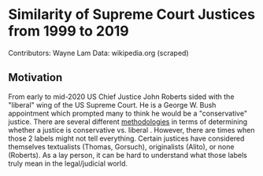 # Similarity of Supreme Court Justices from 1999 to 2019
Contributors: Wayne Lam
Data: wikipedia.org (scraped)

## Motivation
From early to mid-2020 US Chief Justice John Roberts sided with the "liberal" wing of the US Supreme Court.  He is a George W. Bush appointment which prompted many to think he would be a "conservative" justice.  There are several different [methodologies](https://en.wikipedia.org/wiki/Ideological_leanings_of_United_States_Supreme_Court_justices) in terms of determining whether a justice is conservative vs. liberal .  However, there are times when those 2 labels might not tell everything.  Certain justices have considered themselves textualists (Thomas, Gorsuch), originalists (Alito), or none (Roberts).  As a lay person, it can be hard to understand what those labels truly mean in the legal/judicial world.
